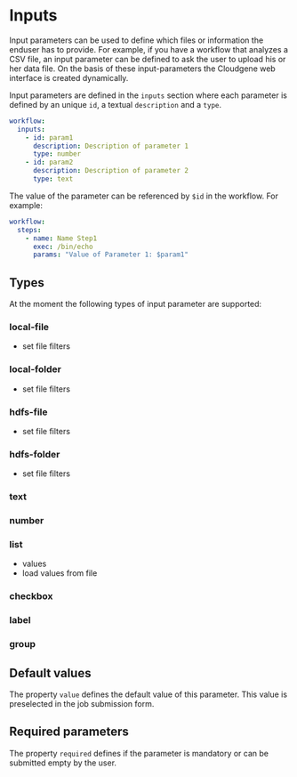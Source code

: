 # Inputs

Input parameters can be used to define which files or information the enduser has to provide. For example, if you have a workflow that analyzes a CSV file, an input parameter can be defined to ask the user to upload his or her data file. On the basis of these input-parameters the Cloudgene web interface is created dynamically.

 Input parameters are defined in the `inputs` section where each parameter is defined by an unique `id`, a textual `description` and a `type`.

```yaml
workflow:
  inputs:
    - id: param1
      description: Description of parameter 1
      type: number
    - id: param2
      description: Description of parameter 2
      type: text
```

The value of the parameter can be referenced by `$id` in the workflow. For example:

```yaml
workflow:
  steps:
    - name: Name Step1
      exec: /bin/echo
      params: "Value of Parameter 1: $param1"
```

## Types

At the moment the following types of input parameter are supported:

### local-file

- set file filters

### local-folder

- set file filters

### hdfs-file

- set file filters

### hdfs-folder

- set file filters

### text

### number

### list

- values
- load values from file

### checkbox

### label

### group



## Default values

The property `value` defines the default value of this parameter. This value is preselected in the job submission form.


## Required parameters

The property `required` defines if the parameter is mandatory or can be submitted empty by the user.
